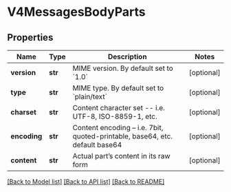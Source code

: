 # V4MessagesBodyParts

## Properties
Name | Type | Description | Notes
------------ | ------------- | ------------- | -------------
**version** | **str** | MIME version. By default set to &#x60;1.0&#x60; | [optional] 
**type** | **str** | MIME type. By default set to &#x60;plain/text&#x60; | [optional] 
**charset** | **str** | Content character set -- i.e. UTF-8, ISO-8859-1, etc. | [optional] 
**encoding** | **str** | Content encoding – i.e. 7bit, quoted-printable, base64, etc. default base64 | [optional] 
**content** | **str** | Actual part’s content in its raw form | [optional] 

[[Back to Model list]](../README.md#documentation-for-models) [[Back to API list]](../README.md#documentation-for-api-endpoints) [[Back to README]](../README.md)


